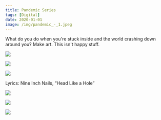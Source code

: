 ```yaml
---
title: Pandemic Series
tags: [Digital]
date: 2020-01-01
image: /img/pandemic_-_1.jpeg
---
```


What do you do when you're stuck inside and the world crashing down around you? Make art. This isn't happy stuff.

![](/img/pandemic_-_2.jpeg)

![](/img/pandemic_-_3.jpeg)

![](/img/pandemic_-_4.jpeg)

Lyrics: Nine Inch Nails, “Head Like a Hole”

![](/img/pandemic--_-_1.jpeg)

![](/img/pandemmy_-_1_(1).png)

![](/img/pandemmy_-_1.png)
